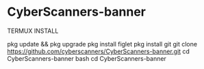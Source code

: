 # CyberScanners-banner

TERMUX INSTALL

pkg update && pkg upgrade
pkg install figlet
pkg install git
git clone https://github.com/cyberscanners/CyberScanners-banner.git
cd CyberScanners-banner
bash cd CyberScanners-banner
